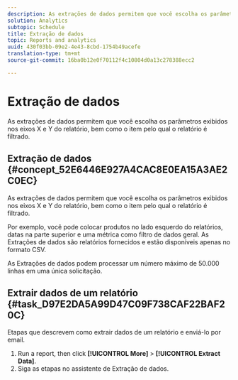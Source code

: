 ```yaml
---
description: As extrações de dados permitem que você escolha os parâmetros exibidos nos eixos X e Y do relatório, bem como o item pelo qual o relatório é filtrado.
solution: Analytics
subtopic: Schedule
title: Extração de dados
topic: Reports and analytics
uuid: 430f03bb-09e2-4e43-8cbd-1754b49acefe
translation-type: tm+mt
source-git-commit: 16ba0b12e0f70112f4c10804d0a13c278388ecc2

---
```



# Extração de dados

As extrações de dados permitem que você escolha os parâmetros exibidos nos eixos X e Y do relatório, bem como o item pelo qual o relatório é filtrado.

## Extração de dados {#concept_52E6446E927A4CAC8E0EA15A3AE2C0EC}

As extrações de dados permitem que você escolha os parâmetros exibidos nos eixos X e Y do relatório, bem como o item pelo qual o relatório é filtrado.

<!-- 

t_data_extract.xml

 -->

Por exemplo, você pode colocar produtos no lado esquerdo do relatórios, datas na parte superior e uma métrica como filtro de dados geral. As Extrações de dados são relatórios fornecidos e estão disponíveis apenas no formato CSV.

As Extrações de dados podem processar um número máximo de 50.000 linhas em uma única solicitação.

## Extrair dados de um relatório {#task_D97E2DA5A99D47C09F738CAF22BAF20C}

Etapas que descrevem como extrair dados de um relatório e enviá-lo por email.

1. Run a report, then click **[!UICONTROL More]** &gt; **[!UICONTROL Extract Data]**.
1. Siga as etapas no assistente de Extração de dados.
